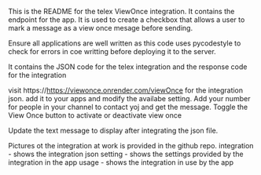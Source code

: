This is the README for the telex ViewOnce integration.
It contains the endpoint for the app. It is used to create a checkbox that allows a user to mark a message as a view once mesage before sending.

Ensure all applications are well written as this code uses pycodestyle to check for errors in coe writting before deploying it to the server.

It contains the JSON code for the telex integration and the response code for the integration

visit https://https://viewonce.onrender.com/viewOnce for the integration json.
add it to your apps and modify the  availabe setting.
Add your number for people in your channel to contact yoj and get the message.
Toggle the View Once button to activate or deactivate view once

Update the text message to display after integrating the json file.

Pictures ot the integration at work is provided in the github repo.
  integration - shows the integration json
  setting - shows the settings provided by the integration in the app
  usage - shows the integration in use by the app

